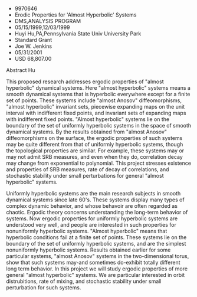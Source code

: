 
* 9970646
* Erodic Properties for 'Almost Hyperbolic' Systems
* DMS,ANALYSIS PROGRAM
* 05/15/1999,12/03/1999
* Huyi Hu,PA,Pennsylvania State Univ University Park
* Standard Grant
* Joe W. Jenkins
* 05/31/2001
* USD 68,807.00

Abstract Hu

This proposed research addresses ergodic properties of "almost hyperbolic"
dynamical systems. Here "almost hyperbolic" systems means a smooth dynamical
systems that is hyperbolic everywhere except for a finite set of points. These
systems include "almost Anosov" diffeomorphisms, "almost hyperbolic" invariant
sets, piecewise expanding maps on the unit interval with indifferent fixed
points, and invariant sets of expanding maps with indifferent fixed points.
"Almost hyperbolic" systems lie on the boundary of the set of uniformly
hyperbolic systems in the space of smooth dynamical systems. By the results
obtained from "almost Anosov" diffeomorphisms on the surface, the ergodic
properties of such systems may be quite different from that of uniformly
hyperbolic systems, though the topological properties are similar. For example,
these systems may or may not admit SRB measures, and even when they do,
correlation decay may change from exponential to polynomial. This project
stresses existence and properties of SRB measures, rate of decay of
correlations, and stochastic stability under small perturbations for general
"almost hyperbolic" systems.

Uniformly hyperbolic systems are the main research subjects in smooth dynamical
systems since late 60's. These systems display many types of complex dynamic
behavior, and whose behavoir are often regarded as chaotic. Ergodic theory
concerns understanding the long-term behavior of systems. Now ergodic properties
for uniformly hyperbolic systems are understood very well, and people are
interested in such properties for nonuniformly hyperbolic systems. "Almost
hyperbolic" means that hyperbolic conditions fail at a finite set of points.
These systems lie on the boundary of the set of uniformly hyperbolic systems,
and are the simplest nonuniformly hyperbolic systems. Results obtained earlier
for some particular systems, "almost Anosov" systems in the two-dimensional
torus, show that such systems may-and sometimes do-exhibit totally different
long term behavior. In this project we will study ergodic properties of more
general "almost hyperbolic" systems. We are particular interested in orbit
distrubitions, rate of mixing, and stochastic stability under small perturbation
for such systems.






